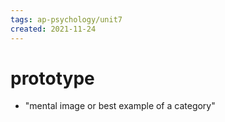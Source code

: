 ```yaml
---
tags: ap-psychology/unit7 
created: 2021-11-24
---
```


# prototype

- "mental image or best example of a category" 
